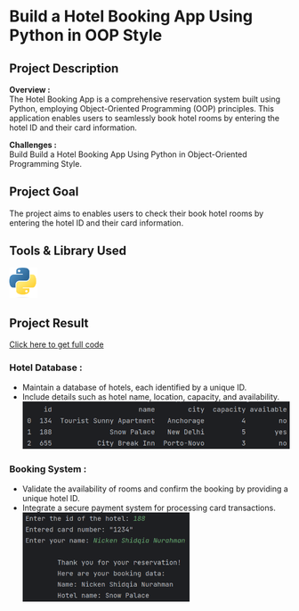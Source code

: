 # Build a Hotel Booking App Using Python in OOP Style

## Project Description

**Overview :**  
The Hotel Booking App is a comprehensive reservation system built using Python, employing Object-Oriented Programming (OOP) principles. This application enables users to seamlessly book hotel rooms by entering the hotel ID and their card information.

**Challenges :**  
Build Build a Hotel Booking App Using Python in Object-Oriented Programming Style.

## Project Goal

The project aims to enables users to check their book hotel rooms by entering the hotel ID and their card information.

## Tools & Library Used

[<img src="./image/python-logo-2.png" alt="python-logo" width="50"/>](https://www.python.org/) &nbsp;

## Project Result

[Click here to get full code](https://github.com/nickenshidqia/Build_a_Hotel_Booking_App_Using_Python/blob/4aeee020b91b13de4d584b4aa306f16cfaccd776/main.py)

### Hotel Database :

- Maintain a database of hotels, each identified by a unique ID.
- Include details such as hotel name, location, capacity, and availability.  
  <img src="./image/hotel1.png" alt="" width = "500"/>  


### Booking System :

- Validate the availability of rooms and confirm the booking by providing a unique hotel ID.
- Integrate a secure payment system for processing card transactions.  
  <img src="./image/hotel2.png" alt="" width = "300"/>
